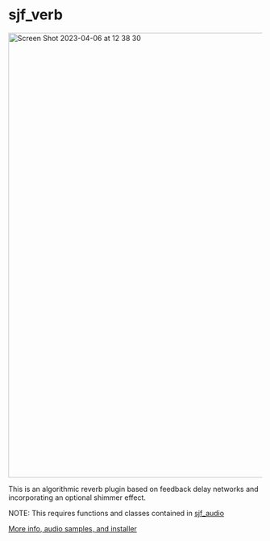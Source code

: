 # sjf_verb

<img width="884" alt="Screen Shot 2023-04-06 at 12 38 30" src="https://user-images.githubusercontent.com/12850558/230365942-f94128f9-32ae-4d48-92de-47f7e8015ffc.png">

This is an algorithmic reverb plugin based on feedback delay networks and incorporating an optional shimmer effect.

NOTE: This requires functions and classes contained in [sjf_audio](https://github.com/simohnf/sjf_audio)

[More info, audio samples, and installer](https://simohnf.github.io./plug-ins/sjf_verb/)
